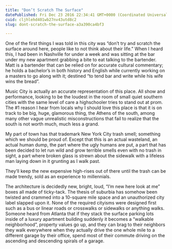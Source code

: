```yaml
---
title: "Don’t Scratch The Surface"
datePublished: Fri Dec 23 2016 22:34:41 GMT+0000 (Coordinated Universal Time)
cuid: cljhlehd401wb27nv43utd8c2
slug: dont-scratch-the-surface-a3a390ca4bf3

---
```


One of the first things I was told in this city was “don’t try and scratch the surface around here, people like to not think about their life.” When I heard this, I had been in Nashville for under a week and was sitting at the bar under my new apartment grabbing a bite to eat talking to the bartender. Matt is a bartender that can be relied on for accurate cultural commentary; he holds a bachelor’s in both history and English while currently working on a masters to go along with it; destined “to tend bar and write while his wife wins the bread”.

Music City is actually an accurate representation of this place. All show and performance, looking to be the loudest in the room of small quiet southern cities with the same level of care a highschooler tries to stand out at prom. The #1 reason I hear from locals why I should love this place is that it is on track to be big, huge, glamorous thing, the Athens of the south, among many other vague unrealistic misconstructions that fail to realize that the south is not worth much, much less a grand.

My part of town has that trademark New York City trash smell; something which we should be proud of. Except that this is an actual wasteland, an actual human dump, the part where the ugly humans are put, a part that has been decided to let run wild and grow terrible smells even with no trash in sight, a part where broken glass is strewn about the sidewalk with a lifeless man laying down in it grunting as I walk past.

They’ll keep the new expensive high-rises out of there until the trash can be made trendy, sold as an experience to millennials.

The architecture is decidedly new, bright, loud, “I’m new here look at me” boxes all made of ticky-tack. The thesis of suburbia has somehow been twisted and crammed into a 10-square mile space and an unauthorized city label slapped upon it. None of the required cityisms were designed first such as a bus or linear roads or crosswalks or sidewalks or anything walks. Someone heard from Atlanta that if they stack the surface parking lots inside of a luxury apartment building suddenly it becomes a “walkable neighborhood”, property values go up, and they can brag to their neighbors they walk everywhere when they actually drive the one whole mile to a different garage by their office, spend most of their commute driving on the ascending and descending spirals of a garage.